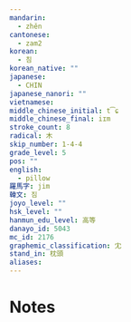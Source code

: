 ```yaml
---
mandarin:
  - zhěn
cantonese:
  - zam2
korean:
  - 침
korean_native: ""
japanese:
  - CHIN
japanese_nanori: ""
vietnamese:
middle_chinese_initial: t͡ɕ
middle_chinese_final: iɪm
stroke_count: 8
radical: 木
skip_number: 1-4-4
grade_level: 5
pos: ""
english:
  - pillow
羅馬字: jim
韓文: 짐
joyo_level: ""
hsk_level: ""
hanmun_edu_level: 高等
danayo_id: 5043
mc_id: 2176
graphemic_classification: 冘
stand_in: 枕頭
aliases:
---
```


# Notes
